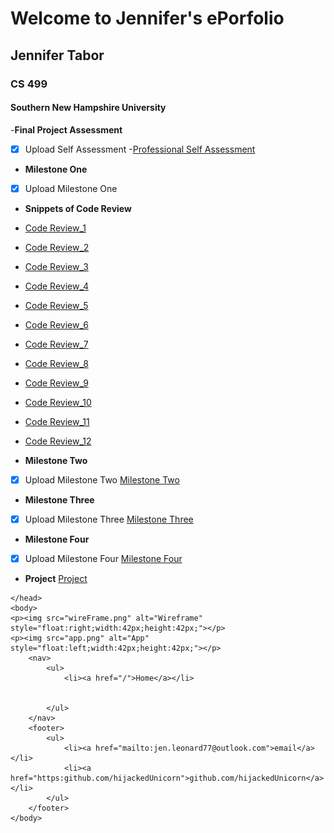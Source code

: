 
# Welcome to Jennifer's ePorfolio
## Jennifer Tabor
### CS 499
#### Southern New Hampshire University

-**Final Project Assessment**
-[x] Upload Self Assessment
-[Professional Self Assessment](https://github.com/hijackedUnicorn/hijackedUnicorn.github.io/blob/master/CS499_ProfessionalSelfAssement_JenniferTabor.docx)

- **Milestone One**
- [x] Upload Milestone One

- **Snippets of Code Review**
- [Code Review_1](codeReview_1.jpg)
- [Code Review_2](codeReview_2.jpg)
- [Code Review_3](codeReview_3.jpg)
- [Code Review_4](codeReview_4.jpg)
- [Code Review_5](codeReview_5.jpg)
- [Code Review_6](codeReview_6.jpg)
- [Code Review_7](codeReview_7.jpg)
- [Code Review_8](codeReview_8.jpg)
- [Code Review_9](codeReview_9.jpg)
- [Code Review_10](codeReview_10.jpg)
- [Code Review_11](codeReview_11.jpg)
- [Code Review_12](codeReview_12.jpg)

- **Milestone Two**
- [x] Upload Milestone Two
[Milestone Two](https://github.com/hijackedUnicorn/hijackedUnicorn.github.io/blob/master/CS%20499_%20MilestoneTwo_Jennifer%20Tabor.docx)
- **Milestone Three**
- [x] Upload Milestone Three
[Milestone Three](https://github.com/hijackedUnicorn/hijackedUnicorn.github.io/blob/master/CS%20499_Milestone%20Three_Jennifer%20Tabor.docx)
- **Milestone Four**
- [x] Upload Milestone Four
[Milestone Four](https://github.com/hijackedUnicorn/hijackedUnicorn.github.io/blob/master/CS%20499_Milestone%20Four_Jennifer%20Tabor.docx)
- **Project**
[Project](https://github.com/hijackedUnicorn/hijackedUnicorn.github.io/blob/master/PortfolioNotes_MilestoneFour_JenniferTabor.zip)


<html>
	<head>
		<title>Jennifer Tabor's ePortfolio</title>
		<!-- link to main stylesheet -->
		<link rel="stylesheet" type="text/css" href="/css/main.css">

	</head>
	<body>
	<p><img src="wireFrame.png" alt="Wireframe" style="float:right;width:42px;height:42px;"></p>
	<p><img src="app.png" alt="App" style="float:left;width:42px;height:42px;"></p>
		<nav>
    		<ul>
        		<li><a href="/">Home</a></li>
	        	 
        		
    		</ul>
		</nav>
		<footer>
    		<ul>
        		<li><a href="mailto:jen.leonard77@outlook.com">email</a></li>
        		<li><a href="https:github.com/hijackedUnicorn">github.com/hijackedUnicorn</a></li>
			</ul>
		</footer>
	</body>
</html>



